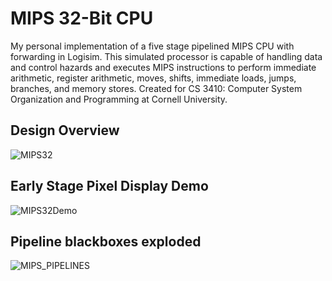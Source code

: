 # MIPS 32-Bit CPU
My personal implementation of a five stage pipelined MIPS CPU with forwarding in Logisim. This simulated processor is capable of handling data and control hazards and executes MIPS instructions to perform immediate arithmetic, register arithmetic, moves, shifts, immediate loads, jumps, branches, and memory stores. Created for CS 3410: Computer System Organization and Programming at Cornell University.

## Design Overview
![MIPS32](https://i.imgur.com/kVBzWYj.jpg "MIPS32")

## Early Stage Pixel Display Demo
![MIPS32Demo](https://i.imgur.com/weZxLRO.gifv "MIPS32Demo")

## Pipeline blackboxes exploded
![MIPS_PIPELINES](https://i.imgur.com/KRe2BEn.png "MIPS_PIPELINES")
